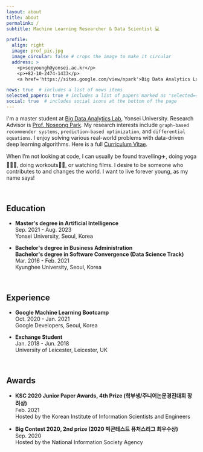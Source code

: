 ```yaml
---
layout: about
title: about
permalink: /
subtitle: Machine Learning Researcher & Data Scientist 💻

profile:
  align: right
  image: prof_pic.jpg
  image_circular: false # crops the image to make it circular
  address: >
    <p>seoyoungh@yonsei.ac.kr</p>
    <p>+82-10-2474-1433</p>
    <a href='https://sites.google.com/view/npark'>Big Data Analytics Lab</a>, Yonsei University

news: true  # includes a list of news items
selected_papers: true # includes a list of papers marked as "selected={true}"
social: true  # includes social icons at the bottom of the page
---
```

I'm a master student at <a href='https://sites.google.com/view/npark'>Big Data Analytics Lab</a>, Yonsei University. 
Research Advisor is <a href='https://sites.google.com/view/npark'>Prof. Noseong Park</a>. 
My research interests include `graph-based recommender systems`, `prediction-based optimization`, and `differential equations`. 
I enjoy solving various real-world problems with data-driven deep learning algorithms.
Here is a full <a href='https://sites.google.com/view/npark'>Curriculum Vitae</a>.

When I’m not looking at code, I can usually be found travelling✈️, doing yoga🧘🏻‍♀️, doing workouts💪🏻, or watching films.
I desire to be someone who contributes to and changes the world. I want to live forever young, as my name says!

<br/>

## Education
* **Master's degree in Artificial Intelligence**  
  Sep. 2021 - Aug. 2023  
  Yonsei University, Seoul, Korea

* **Bachelor's degree in Business Administration**  
  **Bachelor's degree in Software Convergence (Data Science Track)**  
  Mar. 2016 - Feb. 2021  
  Kyunghee University, Seoul, Korea

<br/>

## Experience
* **Google Machine Learning Bootcamp**  
  Oct. 2020 - Jan. 2021  
  Google Developers, Seoul, Korea

* **Exchange Student**  
  Jan. 2018 - Jun. 2018  
  University of Leicester, Leicester, UK

<br/>

## Awards
* **KSC 2020 Junior Paper Awards, 4th Prize (학부생/주니어논문경진대회 장려상)**  
  Feb. 2021   
  Hosted by the Korean Institute of Information Scientists and Engineers

* **Big Contest 2020, 2nd prize (2020 빅콘테스트 퓨처스리그 최우수상)**  
  Sep. 2020  
  Hosted by the National Information Society Agency

<br/>



